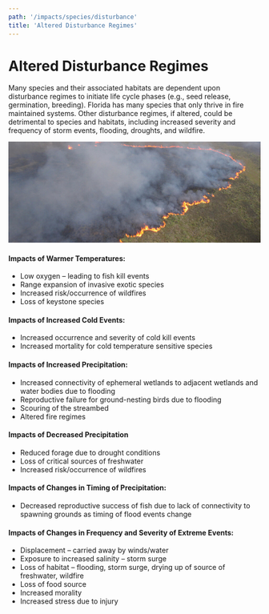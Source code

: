 ```yaml
---
path: '/impacts/species/disturbance'
title: 'Altered Disturbance Regimes'
---
```


# Altered Disturbance Regimes

Many species and their associated habitats are dependent upon disturbance regimes to initiate life cycle phases (e.g., seed release, germination, breeding). Florida has many species that only thrive in fire maintained systems. Other disturbance regimes, if altered, could be detrimental to species and habitats, including increased severity and frequency of storm events, flooding, droughts, and wildfire.

<!-- https://www.flickr.com/photos/evergladesnps/5794171064/ -->
![Coastal Prairie Burn photo](5794171064_e221c5a0eb_b.jpg 'Photo: Jennifer Brown (NPS)')

#### Impacts of Warmer Temperatures:

- Low oxygen – leading to fish kill events
- Range expansion of invasive exotic species
- Increased risk/occurrence of wildfires
- Loss of keystone species

#### Impacts of Increased Cold Events:

- Increased occurrence and severity of cold kill events
- Increased mortality for cold temperature sensitive species

#### Impacts of Increased Precipitation:

- Increased connectivity of ephemeral wetlands to adjacent wetlands and water bodies due to flooding
- Reproductive failure for ground-nesting birds due to flooding
- Scouring of the streambed
- Altered fire regimes

#### Impacts of Decreased Precipitation

- Reduced forage due to drought conditions
- Loss of critical sources of freshwater
- Increased risk/occurrence of wildfires

#### Impacts of Changes in Timing of Precipitation:

- Decreased reproductive success of fish due to lack of connectivity to spawning grounds as timing of flood events change

#### Impacts of Changes in Frequency and Severity of Extreme Events:

- Displacement – carried away by winds/water
- Exposure to increased salinity – storm surge
- Loss of habitat – flooding, storm surge, drying up of source of freshwater, wildfire
- Loss of food source
- Increased morality
- Increased stress due to injury
